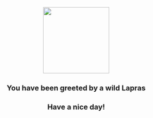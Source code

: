 <p align="center">
    <img src="https://raw.githubusercontent.com/PokeAPI/sprites/master/sprites/pokemon/131.png" width="150" height="150">
</p>
<h3 align="center">You have been greeted by a wild <b>Lapras</b></h3>
<h3 align="center">Have a nice day!</h3>

